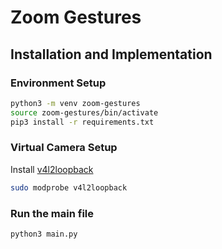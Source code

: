 # Zoom Gestures 


## Installation and Implementation

### Environment Setup
```bash
python3 -m venv zoom-gestures
source zoom-gestures/bin/activate
pip3 install -r requirements.txt
```

### Virtual Camera Setup

Install [v4l2loopback](https://github.com/umlaeute/v4l2loopback.git)

```bash
sudo modprobe v4l2loopback
```

### Run the main file

```bash
python3 main.py
```

